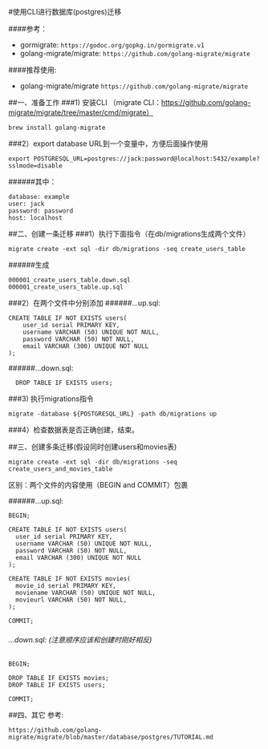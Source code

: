 #使用CLI进行数据库(postgres)迁移

####参考：
  * gormigrate: `https://godoc.org/gopkg.in/gormigrate.v1`
  * golang-migrate/migrate: `https://github.com/golang-migrate/migrate`

####推荐使用: 
  * golang-migrate/migrate `https://github.com/golang-migrate/migrate`


##一、准备工作
###1) 安装CLI
（migrate CLI：https://github.com/golang-migrate/migrate/tree/master/cmd/migrate）

  ```
  brew install golang-migrate
  ```

###2）export database URL到一个变量中，方便后面操作使用
  ```
  export POSTGRESQL_URL=postgres://jack:password@localhost:5432/example?sslmode=disable
  ```

  ######其中：
  ```
  database: example
  user: jack
  password: password
  host: localhost
  ```

##二、创建一条迁移
###1）执行下面指令（在db/migrations生成两个文件）
  ```
  migrate create -ext sql -dir db/migrations -seq create_users_table
  ```

  ######生成
  ```
  000001_create_users_table.down.sql
  000001_create_users_table.up.sql
  ```
###2）在两个文件中分别添加
  ######...up.sql:
  ```
  CREATE TABLE IF NOT EXISTS users(
      user_id serial PRIMARY KEY,
      username VARCHAR (50) UNIQUE NOT NULL,
      password VARCHAR (50) NOT NULL,
      email VARCHAR (300) UNIQUE NOT NULL
  );
  ```

  ######...down.sql:
  ```
    DROP TABLE IF EXISTS users;
  ```

###3) 执行migrations指令
  ```
  migrate -database ${POSTGRESQL_URL} -path db/migrations up
  ```

###4）检查数据表是否正确创建，结束。


##三、创建多条迁移(假设同时创建users和movies表)
  ```
  migrate create -ext sql -dir db/migrations -seq create_users_and_movies_table
  ```
  
  区别：两个文件的内容使用（BEGIN and COMMIT）包裹
 
  ######...up.sql:
  ```
  BEGIN;

  CREATE TABLE IF NOT EXISTS users(
    user_id serial PRIMARY KEY,
    username VARCHAR (50) UNIQUE NOT NULL,
    password VARCHAR (50) NOT NULL,
    email VARCHAR (300) UNIQUE NOT NULL
  );

  CREATE TABLE IF NOT EXISTS movies(
    movie_id serial PRIMARY KEY,
    moviename VARCHAR (50) UNIQUE NOT NULL,
    movieurl VARCHAR (50) NOT NULL,
  );

  COMMIT;
  ```

  ###### ...down.sql: (注意顺序应该和创建时刚好相反)
  ```  
  BEGIN;

  DROP TABLE IF EXISTS movies;
  DROP TABLE IF EXISTS users;

  COMMIT;
  ```
##四、其它
  参考: 
  ```
  https://github.com/golang-migrate/migrate/blob/master/database/postgres/TUTORIAL.md
  ```